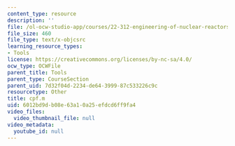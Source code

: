 ```yaml
---
content_type: resource
description: ''
file: /ol-ocw-studio-app/courses/22-312-engineering-of-nuclear-reactors-fall-2015/6012bd9db08e63a10a25efdcd6ff9fa4_cpf.m
file_size: 460
file_type: text/x-objcsrc
learning_resource_types:
- Tools
license: https://creativecommons.org/licenses/by-nc-sa/4.0/
ocw_type: OCWFile
parent_title: Tools
parent_type: CourseSection
parent_uid: 7d32f04d-2234-de64-3999-87c533226c9c
resourcetype: Other
title: cpf.m
uid: 6012bd9d-b08e-63a1-0a25-efdcd6ff9fa4
video_files:
  video_thumbnail_file: null
video_metadata:
  youtube_id: null
---
```

